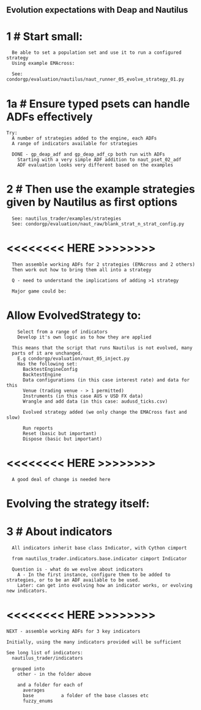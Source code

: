 ## Evolution expectations with Deap and Nautilus

  # 1 # Start small:
      Be able to set a population set and use it to run a configured strategy
      Using example EMAcross:

      See: condorgp/evaluation/nautilus/naut_runner_05_evolve_strategy_01.py

  # 1a # Ensure typed psets can handle ADFs effectively
    Try:
      A number of strategies added to the engine, each ADFs
      A range of indicators available for strategies

      DONE - gp_deap_adf and gp_deap_adf_cp both run with ADFs
        Starting with a very simple ADF addition to naut_pset_02_adf
        ADF evaluation looks very different based on the examples

  # 2 # Then use the example strategies given by Nautilus as first options
      See: nautilus_trader/examples/strategies
      See: condorgp/evaluation/naut_raw/blank_strat_n_strat_config.py

# <<<<<<<< HERE >>>>>>>>

      Then assemble working ADFs for 2 strategies (EMAcross and 2 others)
      Then work out how to bring them all into a strategy

      Q - need to understand the implications of adding >1 strategy

      Major game could be:
  # Allow EvolvedStrategy to:
        Select from a range of indicators
        Develop it's own logic as to how they are applied

      This means that the script that runs Nautilus is not evolved, many
      parts of it are unchanged.
        E.g condorgp/evaluation/naut_05_inject.py
        Has the following set:
          BacktestEngineConfig
          BacktestEngine
          Data configurations (in this case interest rate) and data for this
          Venue (trading venue - > 1 permitted)
          Instruments (in this case AUS v USD FX data)
          Wrangle and add data (in this case: audusd_ticks.csv)

          Evolved strategy added (we only change the EMACross fast and slow)

          Run reports
          Reset (basic but important)
          Dispose (basic but important)

# <<<<<<<< HERE >>>>>>>>

      A good deal of change is needed here

  # Evolving the strategy itself:


  # 3 # About indicators
      All indicators inherit base class Indicator, with Cython cimport

      from nautilus_trader.indicators.base.indicator cimport Indicator

      Question is - what do we evolve about indicators
        A - In the first instance, configure them to be added to strategies, or to be an ADF available to be used.
        Later: can get into evolving how an indicator works, or evolving new indicators.

# <<<<<<<< HERE >>>>>>>>

    NEXT - assemble working ADFs for 3 key indicators

    Initially, using the many indicators provided will be sufficient

    See long list of indicators:
      nautilus_trader/indicators

      grouped into
        other - in the folder above

        and a folder for each of
          averages
          base          a folder of the base classes etc
          fuzzy_enums
